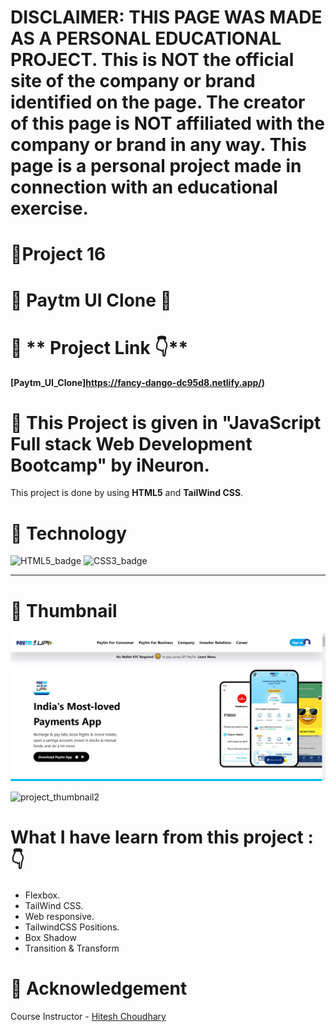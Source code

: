 # DISCLAIMER: THIS PAGE WAS MADE AS A PERSONAL EDUCATIONAL PROJECT. This is NOT the official site of the company or brand identified on the page. The creator of this page is NOT affiliated with the company or brand in any way. This page is a personal project made in connection with an educational exercise.


# 🔗**Project 16**

# 🌟 **Paytm UI Clone** 🌟


# 📌 ** Project Link 👇** 

**[Paytm_UI_Clone]https://fancy-dango-dc95d8.netlify.app/)**

# 📌 This Project is given in **"JavaScript Full stack Web Development Bootcamp"** by iNeuron.

This project is done by using **HTML5** and **TailWind CSS**.

# 📌 **Technology**

![HTML5_badge](https://camo.githubusercontent.com/5d3b0191832237fcbfc6d4497524e8bb547c6bfc9eafb738d5205c629d202067/68747470733a2f2f696d672e736869656c64732e696f2f62616467652f68746d6c352532302d2532334533344632362e7376673f267374796c653d666f722d7468652d6261646765266c6f676f3d68746d6c35266c6f676f436f6c6f723d7768697465)
![CSS3_badge](https://camo.githubusercontent.com/5ed492db9c79ad5990eda7dc80923377f0e7096b18a4d1e9b86c8987dc0e5aa5/68747470733a2f2f696d672e736869656c64732e696f2f62616467652f637373332532302d2532333135373242362e7376673f267374796c653d666f722d7468652d6261646765266c6f676f3d63737333266c6f676f436f6c6f723d7768697465)


---------------------------------------------------

# 📸 **Thumbnail**

![project_thumbnail1](./Screenshot.png)



![project_thumbnail2](./Screenshot1.png)


# **What I have learn from this project : 👇**

- Flexbox.
- TailWind CSS.
- Web responsive.
- TailwindCSS Positions.
- Box Shadow
- Transition & Transform


# 📌 **Acknowledgement**

Course Instructor - [Hitesh Choudhary]()
